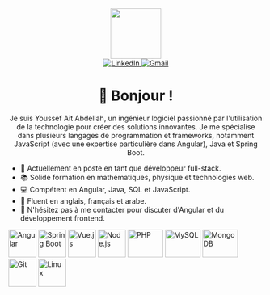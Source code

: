 <div id="header" align="center">
	<img src="https://media.giphy.com/media/M9gbBd9nbDrOTu1Mqx/giphy.gif" width="100"/>
	<div>
		<a href="https://www.linkedin.com/in/youssef-ait-abdellah/" target="_blank">
			<img src="https://img.shields.io/badge/LinkedIn-0077B5?style=for-the-badge&logo=linkedin&logoColor=white" alt="LinkedIn" />
		</a>
		<a href="mailto:yussef.aitabdellah@gmail.com" target="_blank">
			<img src="https://img.shields.io/badge/Gmail-D14836?style=for-the-badge&logo=gmail&logoColor=white" alt="Gmail" />
		</a>	
	</div>
</div>

<h1 align="center">👋 Bonjour !</h1>
<p align="center">Je suis Youssef Ait Abdellah, un ingénieur logiciel passionné par l'utilisation de la technologie pour créer des solutions innovantes. Je me spécialise dans plusieurs langages de programmation et frameworks, notamment JavaScript (avec une expertise particulière dans Angular), Java et Spring Boot.</p>

<ul align="left">
	<li>🏦 Actuellement en poste en tant que développeur full-stack.</li>
	<li>📚 Solide formation en mathématiques, physique et technologies web.</li>
	<li>💻 Compétent en Angular, Java, SQL et JavaScript.</li>
	<li>📖 Fluent en anglais, français et arabe.</li>
	<li>💬 N'hésitez pas à me contacter pour discuter d'Angular et du développement frontend.</li>
</ul>

<p align="">
    <!-- Angular -->
    <img src="https://www.vectorlogo.zone/logos/angular/angular-icon.svg" alt="Angular" width="55" height="55"/>
    <!-- Spring Boot -->
    <img src="https://www.vectorlogo.zone/logos/springio/springio-icon.svg" alt="Spring Boot" width="55" height="55"/>
    <!-- Vue.js -->
    <img src="https://www.vectorlogo.zone/logos/vuejs/vuejs-icon.svg" alt="Vue.js" width="55" height="55"/> 
    <!-- Node.js -->
    <img src="https://www.vectorlogo.zone/logos/nodejs/nodejs-icon.svg" alt="Node.js" width="55" height="55"/> 
    <!-- PHP -->
    <img src="https://www.vectorlogo.zone/logos/php/php-ar21.svg" alt="PHP" width="70" height="55"/>
    <!-- MySQL -->
    <img src="https://www.vectorlogo.zone/logos/mysql/mysql-icon.svg" alt="MySQL" width="70" height="55"/>
    <!-- MongoDB -->
    <img src="https://www.vectorlogo.zone/logos/mongodb/mongodb-icon.svg" alt="MongoDB" width="70" height="55"/>
    <!-- Git -->
    <img src="https://www.vectorlogo.zone/logos/git-scm/git-scm-icon.svg" alt="Git" width="55" height="55"/> 
    <!-- Linux -->
    <img src="https://www.vectorlogo.zone/logos/linux/linux-icon.svg" alt="Linux" width="55" height="55"/> 
</p>

